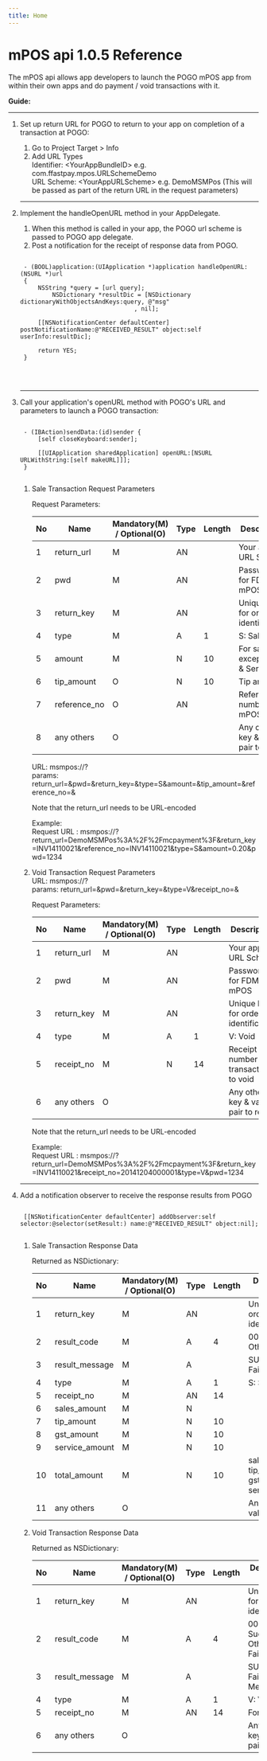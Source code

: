 ```yaml
---
title: Home
---
```


# mPOS api 1.0.5 Reference 

The mPOS api allows app developers to launch the POGO mPOS app from within their own apps and do payment / void transactions with it.

**Guide:**

--------------------

1. Set up return URL for POGO to return to your app on completion of a transaction at POGO:	

	1. Go to Project Target > Info 
	2. Add URL Types  
	   Identifier: &lt;YourAppBundleID&gt; e.g. com.ffastpay.mpos.URLSchemeDemo  <br/>
	   URL Scheme: &lt;YourAppURLScheme&gt; e.g. DemoMSMPos (This will be passed as part of the return URL in the request parameters)  

	--------------------
	   
2. Implement the handleOpenURL method in your AppDelegate. 

	1. When this method is called in your app, the POGO url scheme is passed to POGO app delegate.
	2. Post a notification for the receipt of response data from POGO.

	<pre><code>
	- (BOOL)application:(UIApplication *)application handleOpenURL:(NSURL *)url 
	{
		NSString *query = [url query];
			NSDictionary *resultDic = [NSDictionary dictionaryWithObjectsAndKeys:query, @"msg"
								   , nil];
		
		[[NSNotificationCenter defaultCenter] postNotificationName:@"RECEIVED_RESULT" object:self userInfo:resultDic];
		
		return YES;
	}
	</code></pre><br/>
	  
	--------------------

3. Call your application's openURL method with POGO's URL and parameters to launch a POGO transaction:

	<pre><code>
	- (IBAction)sendData:(id)sender {
		[self closeKeyboard:sender];

		[[UIApplication sharedApplication] openURL:[NSURL URLWithString:[self makeURL]]];
	}
	</code></pre>
		
	1. Sale Transaction Request Parameters
	
	   Request Parameters:

	   No | Name         | Mandatory(M) / Optional(O) | Type | Length | Description
	   -- | ----         | -------------------------- | ---- | ------ | -----------
	   1  | return_url   | M                          | AN   |        | Your app URL Scheme
	   2  | pwd          | M                          | AN   |        | Password for FDMS mPOS
	   3  | return_key   | M                          | AN   |        | Unique key for order identification
	   4  | type         | M                          | A    | 1      | S: Sale
	   5  | amount       | M                          | N    | 10     | For sale / except GST & Service
	   6  | tip_amount   | O                          | N    | 10     | Tip amount
	   7  | reference_no | O                          | AN   |        | Reference number in mPOS app
	   8  | any others   | O                          |      |        | Any other key & value pair to return


	   URL: msmpos://?  
	   params: return_url=&pwd=&return_key=&type=S&amount=&tip_amount=&reference_no=&  

	   Note that the return_url needs to be URL-encoded

	   Example:  
	   Request URL : msmpos://?return_url=DemoMSMPos%3A%2F%2Fmcpayment%3F&return_key=INV14110021&reference_no=INV14110021&type=S&amount=0.20&pwd=1234 

	2. Void Transaction Request Parameters  
	   URL: msmpos://?  
	   params: return_url=&pwd=&return_key=&type=V&receipt_no=&  


	   Request Parameters:

	   No | Name         | Mandatory(M) / Optional(O) | Type | Length | Description
	   -- | ----         | -------------------------- | ---- | ------ | -----------
	   1  | return_url	 | M                          | AN   |        | Your app URL Scheme
	   2  | pwd          | M                          | AN   |        | Password for FDMS mPOS
	   3  | return_key   | M                          | AN   |        | Unique key for order identification
	   4  | type         | M                          | A    | 1      | V: Void
	   5  | receipt_no   | M                          | N    | 14     | Receipt number of transaction to void
	   6  | any others   | O                          |      |        | Any other key & value pair to return

	   Note that the return_url needs to be URL-encoded

	   Example:  
	   Request URL : msmpos://?return_url=DemoMSMPos%3A%2F%2Fmcpayment%3F&return_key=INV14110021&receipt_no=20141204000001&type=V&pwd=1234 
	   
	--------------------

4. Add a notification observer to receive the response results from POGO 

	<pre><code>
	[[NSNotificationCenter defaultCenter] addObserver:self selector:@selector(setResult:) name:@"RECEIVED_RESULT" object:nil];
	</code></pre>

	1. Sale Transaction Response Data 

	   Returned as NSDictionary:

	   No | Name           | Mandatory(M) / Optional(O) | Type | Length | Description / Value
	   -- | ----           | -------------------------- | ---- | ------ | -------------------
	   1  | return_key	   | M                          | AN   |        | Unique key for order identification
	   2  | result_code    | M                          | A    | 4      | 0000: Succeed <br/> Others: Failed	
	   3  | result_message | M                          | A    |        | SUCCEED / Failed Message
	   4  | type           | M                          | A    | 1      | S: Sale
	   5  | receipt_no     | M                          | AN   | 14     |
	   6  | sales_amount   | M                          | N    |        |
	   7  | tip_amount     | M                          | N    | 10     |
	   8  | gst_amount     | M                          | N    | 10     |
	   9  | service_amount | M                          | N    | 10     |
	   10 | total_amount   | M                          | N    | 10     | sales_amount + tip_amount + gst_amount + service_amount
	   11 | any others     | O                          |      |        | Any other key & value pairs

	2. Void Transaction Response Data

	   Returned as NSDictionary:

	   No | Name           | Mandatory(M) / Optional(O) | Type | Length | Description / Value
	   -- | ----           | -------------------------- | ---- | ------ | -------------------
	   1  | return_key	   | M                          | AN   |        | Unique key for order identification
	   2  | result_code    | M                          | A    | 4      | 0000: Succeed <br/> Others: Failed	
	   3  | result_message | M                          | A    |        | SUCCEED / Failed Message
	   4  | type           | M                          | A    | 1      | V: Void
	   5  | receipt_no     | M                          | AN   | 14     | For void
	   6  | any others     | O                          |      |        | Any other key & value pairs






 



  